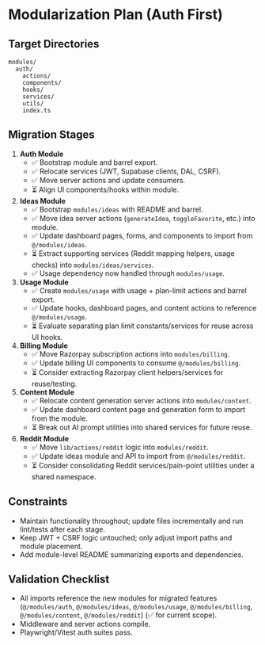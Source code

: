 # Modularization Plan (Auth First)

## Target Directories
```
modules/
  auth/
    actions/
    components/
    hooks/
    services/
    utils/
    index.ts
```

## Migration Stages
1. **Auth Module**
   - ✅ Bootstrap module and barrel export.
   - ✅ Relocate services (JWT, Supabase clients, DAL, CSRF).
   - ✅ Move server actions and update consumers.
   - ⏳ Align UI components/hooks within module.
2. **Ideas Module**
   - ✅ Bootstrap `modules/ideas` with README and barrel.
   - ✅ Move idea server actions (`generateIdea`, `toggleFavorite`, etc.) into module.
   - ✅ Update dashboard pages, forms, and components to import from `@/modules/ideas`.
   - ⏳ Extract supporting services (Reddit mapping helpers, usage checks) into `modules/ideas/services`.
   - ✅ Usage dependency now handled through `modules/usage`.
3. **Usage Module**
   - ✅ Create `modules/usage` with usage + plan-limit actions and barrel export.
   - ✅ Update hooks, dashboard pages, and content actions to reference `@/modules/usage`.
   - ⏳ Evaluate separating plan limit constants/services for reuse across UI hooks.
4. **Billing Module**
   - ✅ Move Razorpay subscription actions into `modules/billing`.
   - ✅ Update billing UI components to consume `@/modules/billing`.
   - ⏳ Consider extracting Razorpay client helpers/services for reuse/testing.
5. **Content Module**
   - ✅ Relocate content generation server actions into `modules/content`.
   - ✅ Update dashboard content page and generation form to import from the module.
   - ⏳ Break out AI prompt utilities into shared services for future reuse.
6. **Reddit Module**
   - ✅ Move `lib/actions/reddit` logic into `modules/reddit`.
   - ✅ Update ideas module and API to import from `@/modules/reddit`.
   - ⏳ Consider consolidating Reddit services/pain-point utilities under a shared namespace.

## Constraints
- Maintain functionality throughout; update files incrementally and run lint/tests after each stage.
- Keep JWT + CSRF logic untouched; only adjust import paths and module placement.
- Add module-level README summarizing exports and dependencies.

## Validation Checklist
- All imports reference the new modules for migrated features (`@/modules/auth`, `@/modules/ideas`, `@/modules/usage`, `@/modules/billing`, `@/modules/content`, `@/modules/reddit`) (✅ for current scope).
- Middleware and server actions compile.
- Playwright/Vitest auth suites pass.
